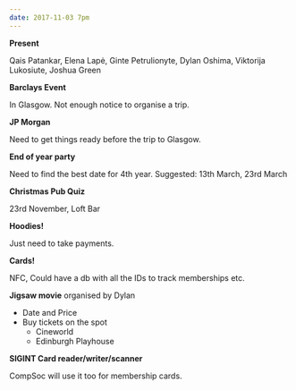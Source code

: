 ```yaml
---
date: 2017-11-03 7pm
---
```


**Present**

Qais Patankar, Elena Lapė, Ginte Petrulionyte, Dylan Oshima, Viktorija Lukosiute, Joshua Green

**Barclays Event**

In Glasgow. Not enough notice to organise a trip.

**JP Morgan**

Need to get things ready before the trip to Glasgow.

**End of year party**

Need to find the best date for 4th year. Suggested: 13th March, 23rd March

**Christmas Pub Quiz**

23rd November, Loft Bar

**Hoodies!**

Just need to take payments.

**Cards!**

NFC, Could have a db with all the IDs to track memberships etc.

**Jigsaw movie** organised by Dylan

- Date and Price
- Buy tickets on the spot
  - Cineworld
  - Edinburgh Playhouse

**SIGINT Card reader/writer/scanner**

CompSoc will use it too for membership cards.
